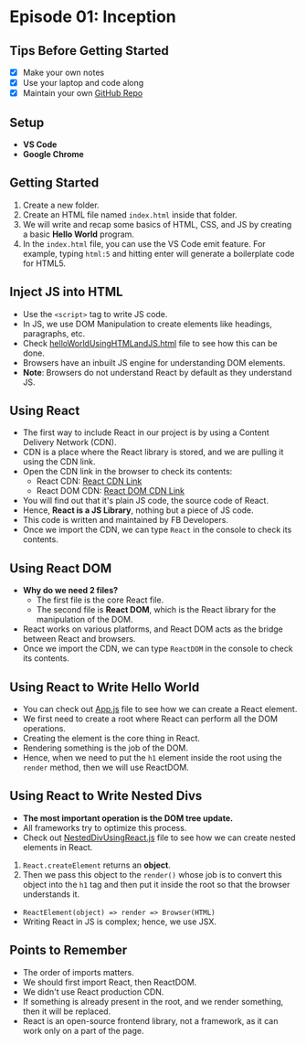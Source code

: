 # Episode 01: Inception

## Tips Before Getting Started

- [x] Make your own notes
- [x] Use your laptop and code along
- [x] Maintain your own [GitHub Repo](https://github.com/yourusername/your-repo)

## Setup

- **VS Code**
- **Google Chrome**

## Getting Started

1. Create a new folder.
2. Create an HTML file named `index.html` inside that folder.
3. We will write and recap some basics of HTML, CSS, and JS by creating a basic **Hello World** program.
4. In the `index.html` file, you can use the VS Code emit feature. For example, typing `html:5` and hitting enter will generate a boilerplate code for HTML5.

## Inject JS into HTML

- Use the `<script>` tag to write JS code.
- In JS, we use DOM Manipulation to create elements like headings, paragraphs, etc.
- Check [helloWorldUsingHTMLandJS.html](./helloWorldUsingHTMLandJS.html) file to see how this can be done.
- Browsers have an inbuilt JS engine for understanding DOM elements.
- **Note**: Browsers do not understand React by default as they understand JS.

## Using React

- The first way to include React in our project is by using a Content Delivery Network (CDN).
- CDN is a place where the React library is stored, and we are pulling it using the CDN link.
- Open the CDN link in the browser to check its contents:
    - React CDN: [React CDN Link](https://unpkg.com/react@18/umd/react.development.js)
    - React DOM CDN: [React DOM CDN Link](https://unpkg.com/react-dom@18/umd/react-dom.development.js)
- You will find out that it's plain JS code, the source code of React.
- Hence, **React is a JS Library**, nothing but a piece of JS code.
- This code is written and maintained by FB Developers.
- Once we import the CDN, we can type `React` in the console to check its contents.

## Using React DOM

- **Why do we need 2 files?**
  - The first file is the core React file.
  - The second file is **React DOM**, which is the React library for the manipulation of the DOM.
- React works on various platforms, and React DOM acts as the bridge between React and browsers.
- Once we import the CDN, we can type `ReactDOM` in the console to check its contents.

## Using React to Write Hello World

- You can check out [App.js](./App.js) file to see how we can create a React element.
- We first need to create a root where React can perform all the DOM operations.
- Creating the element is the core thing in React.
- Rendering something is the job of the DOM.
- Hence, when we need to put the `h1` element inside the root using the `render` method, then we will use ReactDOM.

## Using React to Write Nested Divs

- **The most important operation is the DOM tree update.**
- All frameworks try to optimize this process.
- Check out [NestedDivUsingReact.js](./NestedDivUsingReact.js) file to see how we can create nested elements in React.
1. `React.createElement` returns an **object**.
2. Then we pass this object to the `render()` whose job is to convert this object into the `h1` tag and then put it inside the root so that the browser understands it.
- `ReactElement(object) => render => Browser(HTML)`
- Writing React in JS is complex; hence, we use JSX.

## Points to Remember

- The order of imports matters.
- We should first import React, then ReactDOM.
- We didn't use React production CDN.
- If something is already present in the root, and we render something, then it will be replaced.
- React is an open-source frontend library, not a framework, as it can work only on a part of the page.

